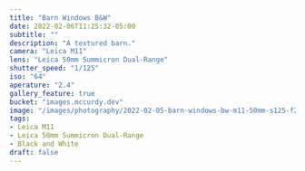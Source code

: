 ```yaml
---
title: "Barn Windows B&W"
date: 2022-02-06T11:25:32-05:00
subtitle: ""
description: "A textured barn."
camera: "Leica M11"
lens: "Leica 50mm Summicron Dual-Range"
shutter_speed: "1/125"
iso: "64"
aperature: "2.4"
gallery_feature: true
bucket: "images.mccurdy.dev"
image: "/images/photography/2022-02-05-barn-windows-bw-m11-50mm-s125-f24-i64.JPG"
tags:
- Leica M11
- Leica 50mm Summicron Dual-Range
- Black and White
draft: false
---
```

